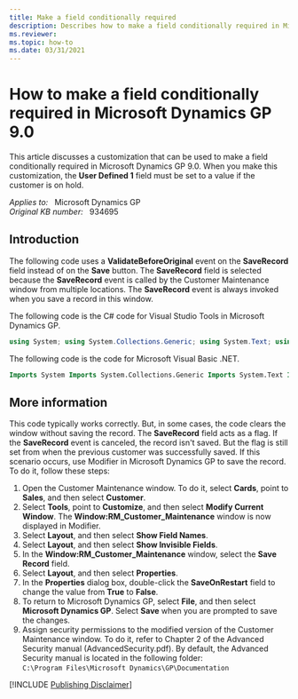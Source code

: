 ```yaml
---
title: Make a field conditionally required
description: Describes how to make a field conditionally required in Microsoft Dynamics GP 9.0.
ms.reviewer:
ms.topic: how-to
ms.date: 03/31/2021
---
```

# How to make a field conditionally required in Microsoft Dynamics GP 9.0

This article discusses a customization that can be used to make a field conditionally required in Microsoft Dynamics GP 9.0. When you make this customization, the **User Defined 1** field must be set to a value if the customer is on hold.

_Applies to:_ &nbsp; Microsoft Dynamics GP  
_Original KB number:_ &nbsp; 934695

## Introduction

The following code uses a **ValidateBeforeOriginal** event on the **SaveRecord** field instead of on the **Save** button. The **SaveRecord** field is selected because the **SaveRecord** event is called by the Customer Maintenance window from multiple locations. The **SaveRecord** event is always invoked when you save a record in this window.

The following code is the C# code for Visual Studio Tools in Microsoft Dynamics GP.

```csharp
using System; using System.Collections.Generic; using System.Text; using Microsoft.Dexterity.Bridge; using Microsoft.Dexterity.Applications; using Microsoft.Dexterity.Applications.DynamicsDictionary; using System.Windows.Forms; namespace CustomerSaveTest { public class GPAddIn : IDexterityAddIn { //Declare a static variable that has an instance of the Customer Maintenance window. static Microsoft.Dexterity.Applications.DynamicsDictionary.RmCustomerMaintenanceForm.RmCustomerMaintenanceWindow cust = Microsoft.Dexterity.Applications.Dynamics.Forms.RmCustomerMaintenance.RmCustomerMaintenance; public void Initialize() { //Declare an event handler that will run before Microsoft Dynamics GP saves the customer record. cust.SaveRecord.ValidateBeforeOriginal += new System.ComponentModel.CancelEventHandler(SaveRecord_ValidateBeforeOriginal); } void SaveRecord_ValidateBeforeOriginal(object sender, System.ComponentModel.CancelEventArgs e) { //Implement the following business logic: If the customer is on hold, a reason must be entered in the "User Defined 1" field. if (cust.Hold == true && cust.UserDefined1.Value == "") { MessageBox.Show("For customers on hold, User Defined 1 is required."); //Cancel the Save event. e.Cancel = true; cust.UserDefined1.Focus(); } } } }
```

The following code is the code for Microsoft Visual Basic .NET.

```vb
Imports System Imports System.Collections.Generic Imports System.Text Imports Microsoft.Dexterity.Bridge Imports Microsoft.Dexterity.Applications Imports Microsoft.Dexterity.Applications.DynamicsDictionary Imports System.Windows.Forms Namespace ButtonEventTest Public Class GPAddIn Implements IDexterityAddIn ' IDexterityAddIn interfac 
```

## More information

This code typically works correctly. But, in some cases, the code clears the window without saving the record. The **SaveRecord** field acts as a flag. If the **SaveRecord** event is canceled, the record isn't saved. But the flag is still set from when the previous customer was successfully saved. If this scenario occurs, use Modifier in Microsoft Dynamics GP to save the record. To do it, follow these steps:

1. Open the Customer Maintenance window. To do it, select **Cards**, point to **Sales**, and then select **Customer**.
2. Select **Tools**, point to **Customize**, and then select **Modify Current Window**. The **Window:RM_Customer_Maintenance** window is now displayed in Modifier.
3. Select **Layout**, and then select **Show Field Names**.
4. Select **Layout**, and then select **Show Invisible Fields**.
5. In the **Window:RM_Customer_Maintenance** window, select the **Save Record** field.
6. Select **Layout**, and then select **Properties**.
7. In the **Properties** dialog box, double-click the **SaveOnRestart** field to change the value from **True** to **False**.
8. To return to Microsoft Dynamics GP, select **File**, and then select **Microsoft Dynamics GP**. Select **Save** when you are prompted to save the changes.
9. Assign security permissions to the modified version of the Customer Maintenance window. To do it, refer to Chapter 2 of the Advanced Security manual (AdvancedSecurity.pdf). By default, the Advanced Security manual is located in the following folder: </Br>`C:\Program Files\Microsoft Dynamics\GP\Documentation`

[!INCLUDE [Publishing Disclaimer](../../includes/publishing-disclaimer.md)]

